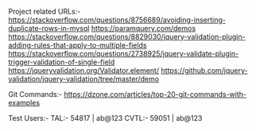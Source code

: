 Project related URLs:-
  https://stackoverflow.com/questions/8756689/avoiding-inserting-duplicate-rows-in-mysql
  https://paramquery.com/demos
  https://stackoverflow.com/questions/8829030/jquery-validation-plugin-adding-rules-that-apply-to-multiple-fields
  https://stackoverflow.com/questions/2738925/jquery-validate-plugin-trigger-validation-of-single-field
  https://jqueryvalidation.org/Validator.element/
  https://github.com/jquery-validation/jquery-validation/tree/master/demo

Git Commands:-
  https://dzone.com/articles/top-20-git-commands-with-examples

Test Users:-
TAL:- 54817 | ab@123
CVTL:- 59051 | ab@123
